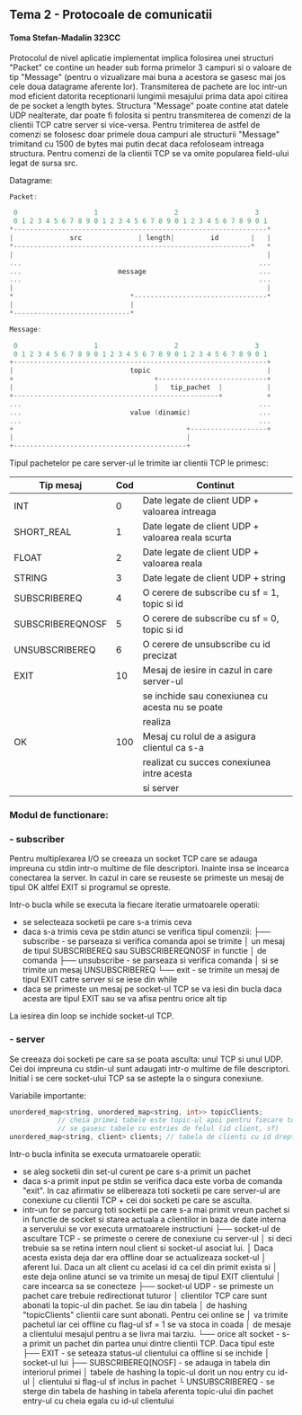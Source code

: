 
## Tema 2 - Protocoale de comunicatii
#### Toma Stefan-Madalin 323CC

Protocolul de nivel aplicatie implementat implica folosirea unei structuri
"Packet" ce contine un header sub forma primelor 3 campuri si o valoare de tip
"Message" (pentru o vizualizare mai buna a acestora se gasesc mai jos cele doua
datagrame aferente lor). Transmiterea de pachete are loc intr-un mod eficient
datorita receptionarii lungimii mesajului prima data apoi citirea de pe socket
a length bytes. Structura "Message" poate contine atat datele UDP nealterate,
dar poate fi folosita si pentru transmiterea de comenzi de la clientii TCP catre
server si vice-versa. Pentru trimiterea de astfel de comenzi se folosesc doar
primele doua campuri ale structurii "Message" trimitand cu 1500 de bytes mai
putin decat daca refoloseam intreaga structura. Pentru comenzi de la clientii
TCP se va omite popularea field-ului legat de sursa src.

Datagrame:

```c
Packet:

 0                   1                   2                   3
 0 1 2 3 4 5 6 7 8 9 0 1 2 3 4 5 6 7 8 9 0 1 2 3 4 5 6 7 8 9 0 1
*---------------------------------------------------------------*
|              src              | length|         id        |   |
*-----------------------------------------------------------*   *
|                                                               |
...                                                           ...
...                        message                            ...
...                                                           ...
|                                                               |
*                             *---------------------------------*
|                             |
*-----------------------------*

Message:

 0                   1                   2                   3
 0 1 2 3 4 5 6 7 8 9 0 1 2 3 4 5 6 7 8 9 0 1 2 3 4 5 6 7 8 9 0 1
+---------------------------------------------------------------+
|                             topic                             |
+                                   +---------------------------+
|                                   |   tip_pachet  |           |
+---------------------------------------------------+           +
...                                                           ...
...                           value (dinamic)                 ...
...                                                           ...
+                                           +-------------------+
|                                           |
+-------------------------------------------+
```



Tipul pachetelor pe care server-ul le trimite iar clientii TCP le primesc:

|   Tip mesaj      | Cod  |             Continut                              |
|------------------|------|-------------------------------------------------- |
| INT              |   0  | Date legate de client UDP + valoarea intreaga     |
| SHORT_REAL       |   1  | Date legate de client UDP + valoarea reala scurta |
| FLOAT            |   2  | Date legate de client UDP + valoarea reala        |
| STRING           |   3  | Date legate de client UDP + string                |
| SUBSCRIBEREQ     |   4  | O cerere de subscribe cu sf = 1, topic si id      |
| SUBSCRIBEREQNOSF |   5  | O cerere de subscribe cu sf = 0, topic si id      |
| UNSUBSCRIBEREQ   |   6  | O cerere de unsubscribe cu id precizat            |
| EXIT             |  10  | Mesaj de iesire in cazul in care server-ul        |
|                  |      | se inchide sau conexiunea cu acesta nu se poate   |
|                  |      | realiza                                           |
| OK               | 100  | Mesaj cu rolul de a asigura clientul ca s-a       |
|                  |      | realizat cu succes conexiunea intre acesta        |
|                  |      | si server                                         |

### Modul de functionare:

### - subscriber

Pentru multiplexarea I/O se creeaza un socket TCP care se adauga impreuna cu stdin
intr-o multime de file descriptori. Inainte insa se incearca conectarea la server.
In cazul in care se reuseste se primeste un mesaj de tipul OK altfel EXIT si
programul se opreste.

Intr-o bucla while se executa la fiecare iteratie urmatoarele operatii:
- se selecteaza socketii pe care s-a trimis ceva
- daca s-a trimis ceva pe stdin atunci se verifica tipul comenzii:
   ├── subscribe - se parseaza si verifica comanda apoi se trimite
   │   un mesaj de tipul SUBSCRIBEREQ sau SUBSCRIBEREQNOSF in functie
   │   de comanda
   ├── unsubscribe - se parseaza si verifica comanda
   │   si se trimite un mesaj UNSUBSCRIBEREQ
   └── exit - se trimite un mesaj de tipul EXIT catre server si
       se iese din while
- daca se primeste un mesaj pe socket-ul TCP se va iesi din bucla
  daca acesta are tipul EXIT sau se va afisa pentru orice alt tip

La iesirea din loop se inchide socket-ul TCP.



### - server

Se creeaza doi socketi pe care sa se poata asculta: unul TCP si unul UDP.
Cei doi impreuna cu stdin-ul sunt adaugati intr-o multime de file descriptori.
Initial i se cere socket-ului TCP sa se astepte la o singura conexiune.

Variabile importante:

```c++
unordered_map<string, unordered_map<string, int>> topicClients;
            // cheia primei tabele este topic-ul apoi pentru fiecare topic
            // se gasesc tabele cu entries de felul (id client, sf)
unordered_map<string, client> clients; // tabela de clienti cu id drept cheie
```

Intr-o bucla infinita se executa urmatoarele operatii:
- se aleg socketii din set-ul curent pe care s-a primit un pachet
- daca s-a primit input pe stdin se verifica daca este vorba de comanda "exit".
  In caz afirmativ se elibereaza toti socketii pe care server-ul are conexiune
  cu clientii TCP + cei doi socketi pe care se asculta.
- intr-un for se parcurg toti socketii pe care s-a mai primit vreun pachet
  si in functie de socket si starea actuala a clientilor in baza de date interna
  a serverului se vor executa urmatoarele instructiuni
    ├── socket-ul de ascultare TCP - se primeste o cerere de conexiune cu server-ul
    │   si deci trebuie sa se retina intern noul client si socket-ul asociat lui.
    │   Daca acesta exista deja dar era offline doar se actualizeaza socket-ul
    │   aferent lui. Daca un alt client cu acelasi id ca cel din primit exista si
    │   este deja online atunci se va trimite un mesaj de tipul EXIT clientului
    │   care incearca sa se conecteze
    ├── socket-ul UDP - se primeste un pachet care trebuie redirectionat tuturor
    │   clientilor TCP care sunt abonati la topic-ul din pachet. Se iau din tabela
    │   de hashing "topicClients" clientii care sunt abonati. Pentru cei online se
    │   va trimite pachetul iar cei offline cu flag-ul sf = 1 se va stoca in coada
    │   de mesaje a clientului mesajul pentru a se livra mai tarziu.
    └── orice alt socket - s-a primit un pachet din partea unui dintre clientii TCP.
        Daca tipul este
                    ├── EXIT - se seteaza status-ul clientului ca offline si se inchide
                    │   socket-ul lui
                    ├── SUBSCRIBEREQ[NOSF] - se adauga in tabela din interiorul primei
                    │   tabele de hashing la topic-ul dorit un nou entry cu id-ul
                    │   clientului si flag-ul sf inclus in pachet
                    └ UNSUBSCRIBEREQ - se sterge din tabela de hashing in tabela
                        aferenta topic-ului din pachet entry-ul cu cheia egala cu id-ul
                        clientului
